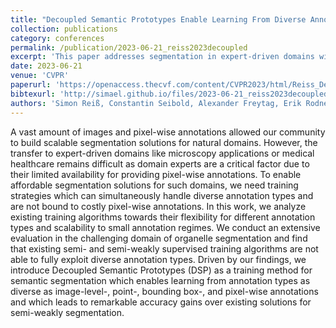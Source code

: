 ```yaml
---
title: "Decoupled Semantic Prototypes Enable Learning From Diverse Annotation Types for Semi-Weakly Segmentation in Expert-Driven Domains"
collection: publications
category: conferences
permalink: /publication/2023-06-21_reiss2023decoupled
excerpt: 'This paper addresses segmentation in expert-driven domains with scarce pixel-wise annotations, evaluating existing methods for handling diverse annotation types. Finding current approaches limited, it proposes Decoupled Semantic Prototypes (DSP), a method that learns from image-level, point, box, and pixel annotations, achieving notable accuracy gains in semi-weakly supervised organelle segmentation.'
date: 2023-06-21
venue: 'CVPR'
paperurl: 'https://openaccess.thecvf.com/content/CVPR2023/html/Reiss_Decoupled_Semantic_Prototypes_Enable_Learning_From_Diverse_Annotation_Types_for_CVPR_2023_paper.html'
bibtexurl: 'http://simael.github.io/files/2023-06-21_reiss2023decoupled.bib'
authors: 'Simon Reiß, Constantin Seibold, Alexander Freytag, Erik Rodner, Rainer Stiefelhagen.'
---
```

A vast amount of images and pixel-wise annotations allowed our community to build scalable segmentation solutions for natural domains. However, the transfer to expert-driven domains like microscopy applications or medical healthcare remains difficult as domain experts are a critical factor due to their limited availability for providing pixel-wise annotations. To enable affordable segmentation solutions for such domains, we need training strategies which can simultaneously handle diverse annotation types and are not bound to costly pixel-wise annotations. In this work, we analyze existing training algorithms towards their flexibility for different annotation types and scalability to small annotation regimes. We conduct an extensive evaluation in the challenging domain of organelle segmentation and find that existing semi- and semi-weakly supervised training algorithms are not able to fully exploit diverse annotation types. Driven by our findings, we introduce Decoupled Semantic Prototypes (DSP) as a training method for semantic segmentation which enables learning from annotation types as diverse as image-level-, point-, bounding box-, and pixel-wise annotations and which leads to remarkable accuracy gains over existing solutions for semi-weakly segmentation.